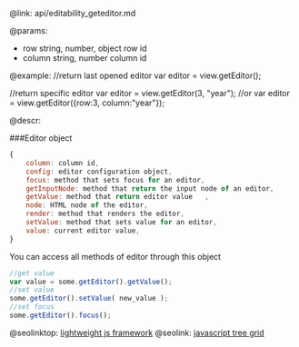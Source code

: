 @link: api/editability_geteditor.md

@params:
* row	string, number, object	row id
* column	string, number	column id

@example:
//return last opened editor
var editor = view.getEditor();

//return specific editor 
var editor = view.getEditor(3, "year");
//or
var editor = view.getEditor({row:3, column:"year"});

@descr:

###Editor object
~~~js
{
	column: column id,
	config: editor configuration object,
	focus: method that sets focus for an editor,
	getInputNode: method that return the input node of an editor,
	getValue: method that return editor value	,
	node: HTML node of the editor,
	render: method that renders the editor,
	setValue: method that sets value for an editor,
	value: current editor value,
}    
~~~
You can access all methods of editor through this object

~~~js
//get value
var value = some.getEditor().getValue();
//set value
some.getEditor().setValue( new_value );
//set focus
some.getEditor().focus();
~~~

@seolinktop: [lightweight js framework](https://webix.com)
@seolink: [javascript tree grid](https://webix.com/widget/treetable/)